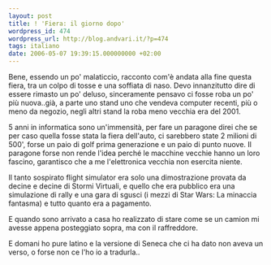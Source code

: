 ```yaml
---
layout: post
title: ! 'Fiera: il giorno dopo'
wordpress_id: 474
wordpress_url: http://blog.andvari.it/?p=474
tags: italiano
date: 2006-05-07 19:39:15.000000000 +02:00
---
```

Bene, essendo un po' malaticcio, racconto com'è andata alla fine questa fiera, tra un colpo di tosse e una soffiata di naso.
Devo innanzitutto dire di essere rimasto un po' deluso, sinceramente pensavo ci fosse roba un po' più nuova..già, a parte uno stand uno che vendeva computer recenti, più o meno da negozio, negli altri stand la roba meno vecchia era del 2001.

5 anni in informatica sono un'immensità, per fare un paragone direi che se per caso quella fosse stata la fiera dell'auto, ci sarebbero state 2 milioni di 500', forse un paio di golf prima generazione e un paio di punto nuove. Il paragone forse non rende l'idea perché le macchine vecchie hanno un loro fascino, garantisco che a me l'elettronica vecchia non esercita niente.

Il tanto sospirato flight simulator era solo una dimostrazione provata da decine e decine di Stormi Virtuali, e quello che era pubblico era una simulazione di rally e una gara di sgusci (i mezzi di Star Wars: La minaccia fantasma) e tutto quanto era a pagamento.

E quando sono arrivato a casa ho realizzato di stare come se un camion mi avesse appena posteggiato sopra, ma con il raffreddore.

E domani ho pure latino e la versione di Seneca che ci ha dato non aveva un verso, o forse non ce l'ho io a tradurla..
